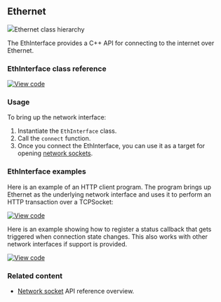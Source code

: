 ## Ethernet

<span class="images">![](https://os.mbed.com/docs/v5.8/mbed-os-api-doxy/class_eth_interface.png)<span>Ethernet class hierarchy</span></span>

The EthInterface provides a C++ API for connecting to the internet over Ethernet.

### EthInterface class reference

[![View code](https://www.mbed.com/embed/?type=library)](https://os.mbed.com/docs/v5.8/mbed-os-api-doxy/class_eth_interface.html)

### Usage

To bring up the network interface:

1. Instantiate the `EthInterface` class.
1. Call the `connect` function.
1. Once you connect the EthInterface, you can use it as a
target for opening [network sockets](/docs/v5.8/reference/network-socket.html).

### EthInterface examples

Here is an example of an HTTP client program. The program brings up Ethernet as the underlying network interface and uses it to perform an HTTP transaction over a TCPSocket:

[![View code](https://www.mbed.com/embed/?url=https://os.mbed.com/teams/mbed_example/code/TCPSocket_Example/)](https://os.mbed.com/teams/mbed_example/code/TCPSocket_Example/file/6b383744246e/main.cpp)

Here is an example showing how to register a status callback that gets triggered when connection state changes. This also works with other network interfaces if support is provided.

[![View code](https://www.mbed.com/embed/?url=https://os.mbed.com/teams/mbed_example/code/TCPSocket_ConnStateCb_Example/)](https://os.mbed.com/teams/mbed_example/code/TCPSocket_ConnStateCb_Example/file/8a8191e3d305/main.cpp)

### Related content

- [Network socket](/docs/v5.8/reference/network-socket.html) API reference overview.
